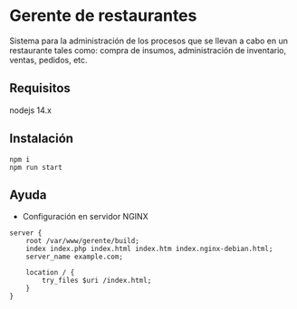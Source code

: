 # Gerente de restaurantes

Sistema para la administración de los procesos que se llevan a cabo en un restaurante tales como: compra de insumos, administración de inventario, ventas, pedidos, etc.

## Requisitos
nodejs 14.x

## Instalación
```
npm i
npm run start
```
## Ayuda
* Configuración en servidor NGINX
```
server {
    root /var/www/gerente/build;
    index index.php index.html index.htm index.nginx-debian.html;
    server_name example.com;

    location / {
        try_files $uri /index.html;
    }
}
```